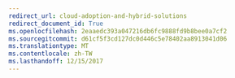 ```yaml
---
redirect_url: cloud-adoption-and-hybrid-solutions
redirect_document_id: True
ms.openlocfilehash: 2eaaedc393a047216db6fc9888fd9b8bee0a7cf2
ms.sourcegitcommit: d61cf5f3cd127dc0d446c5e78402aa8913041d06
ms.translationtype: MT
ms.contentlocale: zh-TW
ms.lasthandoff: 12/15/2017
---
```

